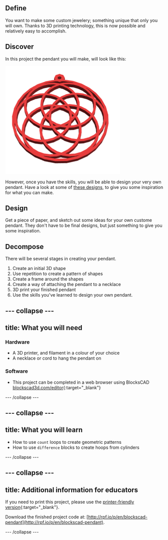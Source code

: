 ## Define

You want to make some custom jewelery; something unique that only you will own. Thanks to 3D printing technology, this is now possible and relatively easy to accomplish.

## Discover

In this project the pendant you will make, will look like this:

![screenshot](images/pendant-finished.png) 

However, once you have the skills, you will be able to design your very own pendant. Have a look at some of [these designs](https://www.google.com/search?q=3d+printed+jewellery&tbm=isch&chips=q:3d+printed+jewellery,g_1:geometric:q-53194p1cU%3D&hl=en&ved=2ahUKEwjr3IGPgb_nAhVL1eAKHZVwBxYQ4lYoAXoECAEQFw&biw=1061&bih=1765), to give you some inspiration for what you can make.

## Design

Get a piece of paper, and sketch out some ideas for your own custome pendant. They don't have to be final designs, but just something to give you some inspiration.

## Decompose

There will be several stages in creating your pendant.
1. Create an initial 3D shape
2. Use repetition to create a pattern of shapes
3. Create a frame around the shapes
4. Create a way of attaching the pendant to a necklace
5. 3D print your finished pendant
6. Use the skills you've learned to design your own pendant.

--- collapse ---
---
title: What you will need
---
### Hardware

+ A 3D printer, and filament in a colour of your choice
+ A necklace or cord to hang the pendant on

### Software

+ This project can be completed in a web browser using BlocksCAD [blockscad3d.com/editor](https://www.blockscad3d.com/editor){:target="_blank"}

--- /collapse ---

--- collapse ---
---
title: What you will learn
---

+ How to use `count` loops to create geometric patterns
+ How to use `difference` blocks to create hoops from cylinders

--- /collapse ---

--- collapse ---
---
title: Additional information for educators
---

If you need to print this project, please use the [printer-friendly version](https://projects.raspberrypi.org/en/projects/blockscad-pendant/print){:target="_blank"}.

Download the finished project code at:
[http://rpf.io/p/en/blockscad-pendant](http://rpf.io/p/en/blockscad-pendant).

--- /collapse ---
